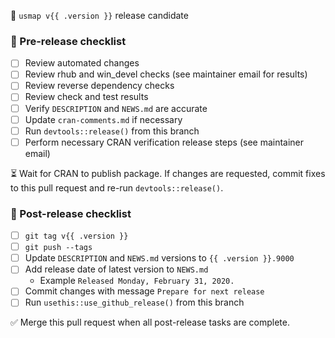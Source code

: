 🚀 `usmap v{{ .version }}` release candidate

### 📝 Pre-release checklist
- [ ] Review automated changes
- [ ] Review rhub and win_devel checks (see maintainer email for results)
- [ ] Review reverse dependency checks
- [ ] Review check and test results
- [ ] Verify `DESCRIPTION` and `NEWS.md` are accurate
- [ ] Update `cran-comments.md` if necessary
- [ ] Run `devtools::release()` from this branch
- [ ] Perform necessary CRAN verification release steps (see maintainer email)

⏳ Wait for CRAN to publish package. If changes are requested, commit fixes to this pull request and re-run `devtools::release()`.

### 📝 Post-release checklist
- [ ] `git tag v{{ .version }}`
- [ ] `git push --tags`
- [ ] Update `DESCRIPTION` and `NEWS.md` versions to `{{ .version }}.9000`
- [ ] Add release date of latest version to `NEWS.md`
  - Example `Released Monday, February 31, 2020.`
- [ ] Commit changes with message `Prepare for next release`
- [ ] Run `usethis::use_github_release()` from this branch

✅ Merge this pull request when all post-release tasks are complete.
